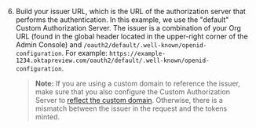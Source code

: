 6. Build your issuer URL, which is the URL of the authorization server that performs the authentication. In this example, we use the "default" Custom Authorization Server. The issuer is a combination of your Org URL (found in the global header located in the upper-right corner of the Admin Console) and `/oauth2/default/.well-known/openid-configuration`. For example: `https://example-1234.oktapreview.com/oauth2/default/.well-known/openid-configuration`.

    > **Note:** If you are using a custom domain to reference the issuer, make sure that you also configure the Custom Authorization Server to [reflect the custom domain](/docs/guides/custom-url-domain/main/#authorization-server-issuer). Otherwise, there is a mismatch between the issuer in the request and the tokens minted.
